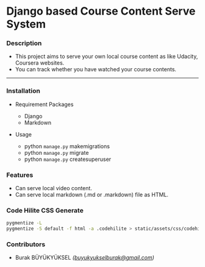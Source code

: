 # Django based Course Content Serve System

### Description

- This project aims to serve your own local course content as like Udacity, Coursera websites.
- You can track whether you have watched your course contents.
___
### Installation
- Requirement Packages
  - Django
  - Markdown

- Usage
  - python ```manage.py``` makemigrations
  - python ```manage.py``` migrate
  - python ```manage.py``` createsuperuser

### Features
- Can serve local video content.
- Can serve local markdown (.md or .markdown) file as HTML.

### Code Hilite CSS Generate
```bash
pygmentize -L
pygmentize -S default -f html -a .codehilite > static/assets/css/codehilite.css
```

### Contributors
- Burak BÜYÜKYÜKSEL *(buyukyukselburak@gmail.com)*
